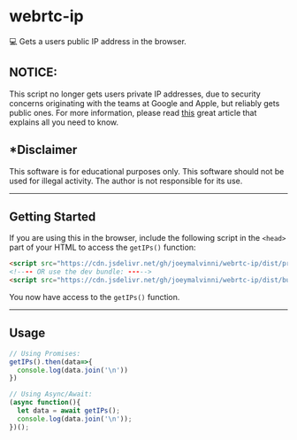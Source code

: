 # **webrtc-ip**
💻 Gets a users public IP address in the browser. 
  
## NOTICE:
This script no longer gets users private IP addresses, due to security concerns originating with the teams at Google and Apple, but reliably gets public ones. For more information, please read [this](https://bloggeek.me/psa-mdns-and-local-ice-candidates-are-coming/) great article that explains all you need to know. 

## *Disclaimer
This software is for educational purposes only. This software should not be used for illegal activity. The author is not responsible for its use.
  
---
  
## Getting Started
If you are using this in the browser, include the following script in the `<head>` part of your HTML to access the `getIPs()` function:
```html
<script src="https://cdn.jsdelivr.net/gh/joeymalvinni/webrtc-ip/dist/production.min.js"></script>
<!---- OR use the dev bundle: ----->
<script src="https://cdn.jsdelivr.net/gh/joeymalvinni/webrtc-ip/dist/bundle.dev.js"></script>
```
  
You now have access to the `getIPs()` function.
  
---  
  
## Usage
  
```js
// Using Promises:
getIPs().then(data=>{
  console.log(data.join('\n'))
})

// Using Async/Await:
(async function(){
  let data = await getIPs();
  console.log(data.join('\n'));
})();
```